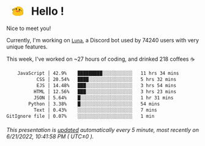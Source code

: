 <h1>   <img src="./spoinky.gif" style="vertical-align:middle;" width="30px">   Hello ! </h1>

Nice to meet you!

Currently, I'm working on <a href='https://github.com/Asgarrrr/Luna'>`Luna`</a>, a Discord bot used by 74240 users with very unique features.

This week, I've worked on ~27 hours of coding, and drinked 218 coffees ☕

```
    JavaScript │ 42.9%    █████████░░░░░░░░░░░   11 hrs 34 mins
           CSS │ 20.54%   ████░░░░░░░░░░░░░░░░   5 hrs 32 mins
           EJS │ 14.48%   ███░░░░░░░░░░░░░░░░░   3 hrs 54 mins
          HTML │ 12.56%   ███░░░░░░░░░░░░░░░░░   3 hrs 23 mins
          JSON │ 5.64%    █░░░░░░░░░░░░░░░░░░░   1 hr 31 mins
        Python │ 3.38%    █░░░░░░░░░░░░░░░░░░░   54 mins
          Text │ 0.43%    ░░░░░░░░░░░░░░░░░░░░   7 mins
GitIgnore file │ 0.07%    ░░░░░░░░░░░░░░░░░░░░   1 min
```

###### This presentation is [updated](https://github.com/Asgarrrr) automatically every 5 minute, most recently on 6/21/2022, 10:41:58 PM ( UTC±0 ).